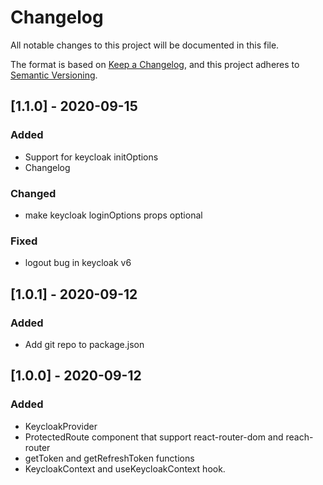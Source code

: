 # Changelog
All notable changes to this project will be documented in this file.

The format is based on [Keep a Changelog](https://keepachangelog.com/en/1.0.0/),
and this project adheres to [Semantic Versioning](https://semver.org/spec/v2.0.0.html).


## [1.1.0] - 2020-09-15
### Added
- Support for keycloak initOptions
- Changelog

### Changed
- make keycloak loginOptions props optional

### Fixed
- logout bug in keycloak v6

## [1.0.1] - 2020-09-12
### Added
- Add git repo to package.json

## [1.0.0] - 2020-09-12
### Added
- KeycloakProvider 
- ProtectedRoute component that support react-router-dom and reach-router
- getToken and getRefreshToken functions
- KeycloakContext and useKeycloakContext hook.

